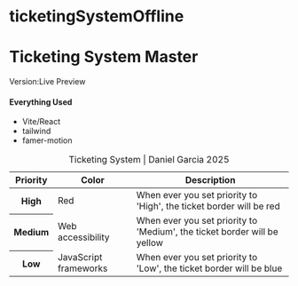 # ticketingSystemOffline

<h1>Ticketing System Master</h1>

<span>Version:Live Preview</span>

<h4>Everything Used</h4>
<ul>
  <li>
    Vite/React
  </li>
    <li>
    tailwind
  </li>
    <li>
    famer-motion
  </li>
</ul>

<table>

  <thead>
    <tr>
      <th scope="col">Priority</th>
      <th scope="col">Color</th>
      <th scope="col">Description</th>
    </tr>
  </thead>
  <tbody>
    <tr>
      <th scope="row">High</th>
      <td>Red</td>
      <td>When ever you set priority to 'High', the ticket border will be red</td>
    </tr>
    <tr>
      <th scope="row">Medium</th>
      <td>Web accessibility</td>
      <td>When ever you set priority to 'Medium', the ticket border will be yellow</td>
    </tr>
    <tr>
      <th scope="row">Low</th>
      <td>JavaScript frameworks</td>
      <td>When ever you set priority to 'Low', the ticket border will be blue</td>
    </tr>
  </tbody>
  <tfoot>
  <caption>
    Ticketing System | Daniel Garcia 2025
  </caption>
  </tfoot>
</table>

<body>






</body>
